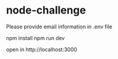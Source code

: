 # node-challenge

Please provide email information in  .env file

npm install
npm run dev

open in http://localhost:3000

